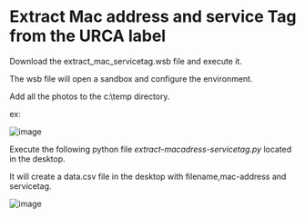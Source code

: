 # Extract Mac address and service Tag from the URCA label

Download the extract_mac_servicetag.wsb file and execute it.

The wsb file will open a sandbox and configure the environment.

Add all the photos to the c:\temp directory.

ex:

![image](https://user-images.githubusercontent.com/1507737/215078907-355adccf-ca0f-46c3-b372-511b0ef10684.png)


Execute the following python file  *extract-macadress-servicetag.py* located in the desktop.

It will create a data.csv file in the desktop with filename,mac-address and servicetag.

![image](https://user-images.githubusercontent.com/1507737/215116735-f3615c2d-7254-4c9b-a713-b1b764b9a7e0.png)

